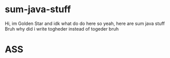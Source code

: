 # sum-java-stuff
Hi, im Golden Star and idk what do do here so yeah, here are sum java stuff
Bruh why did i write togheder instead of togeder bruh
# ASS